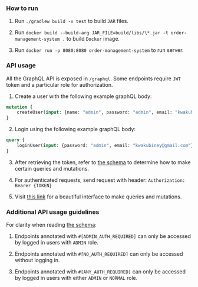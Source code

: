 ### How to run
1. Run `./gradlew build -x test` to build `JAR` files.

2. Run `docker build --build-arg JAR_FILE=build/libs/\*.jar -t order-management-system .` to build `Docker` image.

3. Run `docker run -p 8080:8080 order-management-system` to run server.

### API usage

All the GraphQL API is exposed in `/graphql`. 
Some endpoints require `JWT` token and a particular role for authorization.

1. Create a user with the following example graphQL body:
```graphql
mutation {
    createUser(input: {name: "admin", password: "admin", email: "kwakubiney@gmail.com", role: ADMIN})
}

```   

2. Login using the following example graphQL body:
```graphql
query {
    loginUser(input: {password: "admin", email: "kwakubiney@gmail.com"})
}
```   

3. After retrieving the token, refer to [the schema](https://github.com/kwakubiney/order-management-system/tree/main/src/main/resources/graphql/schema.graphqls) to determine how to make certain queries and mutations.

4. For authenticated requests, send request with header: `Authorization: Bearer {TOKEN}`

5. Visit [this link](http://localhost:8080/graphiql) for a beautiful interface to make queries and mutations.

### Additional API usage guidelines

For clarity when reading [the schema](https://github.com/kwakubiney/order-management-system/tree/main/src/main/resources/graphql/schema.graphqls):
1. Endpoints annotated with `#[ADMIN_AUTH_REQUIRED]` can only be accessed by logged in users with `ADMIN` role. 

2. Endpoints annotated with `#[NO_AUTH_REQUIRED]` can only be accessed without logging in.

3. Endpoints annotated with `#[ANY_AUTH_REQUIRED]` can only be accessed by logged in users with either `ADMIN` or `NORMAL` role.
